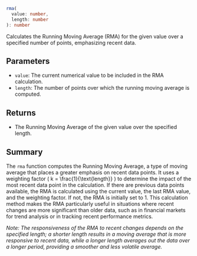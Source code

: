 ```ts
rma(
  value: number,
  length: number
): number
```

Calculates the Running Moving Average (RMA) for the given value over a specified number of points, emphasizing recent data.

## Parameters

- `value`: The current numerical value to be included in the RMA calculation.
- `length`: The number of points over which the running moving average is computed.

## Returns

- The Running Moving Average of the given value over the specified length.

## Summary

The `rma` function computes the Running Moving Average, a type of moving average that places a greater emphasis on recent data points. It uses a weighting factor \( k = \frac{1}{\text{length}} \) to determine the impact of the most recent data point in the calculation. If there are previous data points available, the RMA is calculated using the current value, the last RMA value, and the weighting factor. If not, the RMA is initially set to 1. This calculation method makes the RMA particularly useful in situations where recent changes are more significant than older data, such as in financial markets for trend analysis or in tracking recent performance metrics.

_Note: The responsiveness of the RMA to recent changes depends on the specified length; a shorter length results in a moving average that is more responsive to recent data, while a longer length averages out the data over a longer period, providing a smoother and less volatile average._

